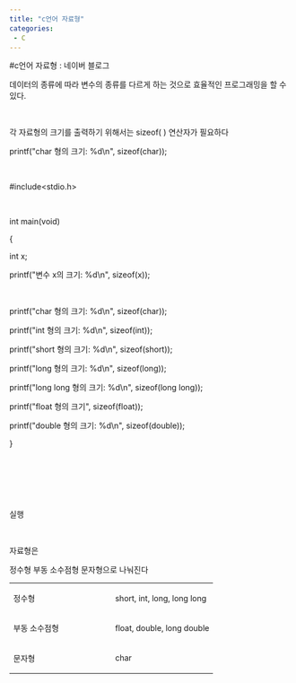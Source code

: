 ```yaml
---
title: "c언어 자료형"
categories:
 - C
---
```

#c언어 자료형 : 네이버 블로그
<div class="wrap_rabbit pcol2 _param(1) _postViewArea221491515336" id="post-view221491515336">
<!-- Rabbit HTML --><div class="se-viewer se-theme-default" lang="ko-KR">
<!-- SE_DOC_HEADER_END -->
<div class="se-main-container">
<div class="se-component se-text se-l-default" id="SE-a7136019-49c6-4fcf-a531-13c742d9ff96">
<div class="se-component-content">
<div class="se-section se-section-text se-l-default">
<div class="se-module se-module-text"><!-- SE-TEXT { --><p class="se-text-paragraph se-text-paragraph-align-" id="SE-f9a97478-2273-4b23-9b85-0b262f5e8a2b" style=""><span class="se-fs- se-ff-" id="SE-8aadf2b7-d460-47a6-acc8-f809840efd7f" style="">데이터의 종류에 따라 변수의 종류를 다르게 하는 것으로 효율적인 프로그래밍을 할 수 있다.</span></p><!-- } SE-TEXT --><!-- SE-TEXT { --><p class="se-text-paragraph se-text-paragraph-align-" id="SE-ac044837-f158-4c29-99f0-9de69e91dbac" style=""><span class="se-fs- se-ff-" id="SE-bc3f3132-2adf-4624-90a4-2da765f02170" style="">​</span></p><!-- } SE-TEXT --><!-- SE-TEXT { --><p class="se-text-paragraph se-text-paragraph-align-" id="SE-cb5a6d1a-744b-4e29-b04c-8af9d57620bd" style=""><span class="se-fs- se-ff-" id="SE-f564efb4-1f66-4773-b312-906223f22c90" style="">각 자료형의 크기를 출력하기 위해서는 sizeof( ) 연산자가 필요하다</span></p><!-- } SE-TEXT --><!-- SE-TEXT { --><p class="se-text-paragraph se-text-paragraph-align-" id="SE-b500fee9-214f-422f-9044-ef914b4729a7" style=""><span class="se-fs- se-ff-" id="SE-8b4ee3a0-2c72-44f9-9192-8340c1e47664" style="">printf("char 형의 크기: %d\n", sizeof(char));</span></p><!-- } SE-TEXT --><!-- SE-TEXT { --><p class="se-text-paragraph se-text-paragraph-align-" id="SE-ecbe2cb2-73cb-435f-a0ce-eceec53b8507" style=""><span class="se-fs- se-ff-" id="SE-4dc51a5f-e0ef-4484-8e06-24f0c83b9a1c" style="">​</span></p><!-- } SE-TEXT --><!-- SE-TEXT { --><p class="se-text-paragraph se-text-paragraph-align-" id="SE-d6320d90-7789-4359-b1e9-77ecb54e8479" style=""><span class="se-fs- se-ff-" id="SE-78296a16-dddf-4598-99b6-a7656639c6e0" style=""><span class="__se-hash-tag">#include</span>&lt;stdio.h&gt;</span></p><!-- } SE-TEXT --><!-- SE-TEXT { --><p class="se-text-paragraph se-text-paragraph-align-" id="SE-81bac892-6f15-4db8-ad52-7ffc2bbd1950" style=""><span class="se-fs- se-ff-" id="SE-5fa46812-063d-4d3f-b204-d25fbc4dbaf2" style="">​</span></p><!-- } SE-TEXT --><!-- SE-TEXT { --><p class="se-text-paragraph se-text-paragraph-align-" id="SE-f7b09c0c-1b6b-4bd4-bb23-b9075dbcb012" style=""><span class="se-fs- se-ff-" id="SE-a1ae851b-d604-41f3-b7d6-ccd6071e6b0a" style="">int main(void)</span></p><!-- } SE-TEXT --><!-- SE-TEXT { --><p class="se-text-paragraph se-text-paragraph-align-" id="SE-14e224f0-b44f-4f5a-85bb-7ca31cee88e7" style=""><span class="se-fs- se-ff-" id="SE-fabed2fb-9698-466e-ac7f-119552bef127" style="">{</span></p><!-- } SE-TEXT --><!-- SE-TEXT { --><p class="se-text-paragraph se-text-paragraph-align-" id="SE-18433e64-adf3-47a7-91d7-e17ed67609e7" style=""><span class="se-fs- se-ff-" id="SE-9a8a81d6-4ec7-4890-b3c1-e7bb9c09f38f" style="">int x;</span></p><!-- } SE-TEXT --><!-- SE-TEXT { --><p class="se-text-paragraph se-text-paragraph-align-" id="SE-71962dc3-4171-4431-a663-142180ea982a" style=""><span class="se-fs- se-ff-" id="SE-2c7609b4-6ad1-46fc-a7c0-b82371336a3f" style="">printf("변수 x의 크기: %d\n", sizeof(x)); </span></p><!-- } SE-TEXT --><!-- SE-TEXT { --><p class="se-text-paragraph se-text-paragraph-align-" id="SE-d1668ff1-b22f-4955-8cb2-cf3d33a9e548" style=""><span class="se-fs- se-ff-" id="SE-16153f3b-946f-40d2-acc8-5a21d374601b" style="">​</span></p><!-- } SE-TEXT --><!-- SE-TEXT { --><p class="se-text-paragraph se-text-paragraph-align-" id="SE-5345b357-e8c1-4b7f-8807-e6e0ce281f88" style=""><span class="se-fs- se-ff-" id="SE-2238ca25-039d-4e0f-a043-4b0ab90d9110" style="">printf("char 형의 크기: %d\n", sizeof(char));</span></p><!-- } SE-TEXT --><!-- SE-TEXT { --><p class="se-text-paragraph se-text-paragraph-align-" id="SE-97700a8b-e9bc-4f09-8b17-cd2b03398da5" style=""><span class="se-fs- se-ff-" id="SE-9715f4a5-291f-49f4-88ef-45dc6ba2a7ee" style="">printf("int 형의 크기: %d\n", sizeof(int));</span></p><!-- } SE-TEXT --><!-- SE-TEXT { --><p class="se-text-paragraph se-text-paragraph-align-" id="SE-cac9ebdc-3046-4a50-9216-f8f5710c1456" style=""><span class="se-fs- se-ff-" id="SE-7cefb529-ba48-4fa4-bef0-e1a942645160" style="">printf("short 형의 크기: %d\n", sizeof(short));</span></p><!-- } SE-TEXT --><!-- SE-TEXT { --><p class="se-text-paragraph se-text-paragraph-align-" id="SE-4dfe607f-442f-4965-be21-833e056c0721" style=""><span class="se-fs- se-ff-" id="SE-71b714e7-3d7f-463a-9f29-cd476154f33c" style="">printf("long 형의 크기: %d\n", sizeof(long));</span></p><!-- } SE-TEXT --><!-- SE-TEXT { --><p class="se-text-paragraph se-text-paragraph-align-" id="SE-53b6fd69-4a89-4e69-b3be-bf711f5b2e11" style=""><span class="se-fs- se-ff-" id="SE-481b580a-a86e-4528-8798-02e2eacb7e30" style="">printf("long long 형의 크기: %d\n", sizeof(long long));</span></p><!-- } SE-TEXT --><!-- SE-TEXT { --><p class="se-text-paragraph se-text-paragraph-align-" id="SE-8d69ec6b-746b-4edf-aca5-911e9137715f" style=""><span class="se-fs- se-ff-" id="SE-88e88dc0-c12c-4757-92e7-09db4c650a2f" style="">printf("float 형의 크기", sizeof(float));</span></p><!-- } SE-TEXT --><!-- SE-TEXT { --><p class="se-text-paragraph se-text-paragraph-align-" id="SE-40cc9ffe-7450-467a-99b9-b722d1cfcda1" style=""><span class="se-fs- se-ff-" id="SE-8d64c08b-7796-4885-8582-77003a43135d" style="">printf("double 형의 크기: %d\n", sizeof(double));</span></p><!-- } SE-TEXT --><!-- SE-TEXT { --><p class="se-text-paragraph se-text-paragraph-align-" id="SE-e2031856-c221-48d1-bfc2-d03d497a44db" style=""><span class="se-fs- se-ff-" id="SE-fad8e9a2-af1f-4389-9e5f-3126d609e44c" style="">}</span></p><!-- } SE-TEXT --></div>
</div>
</div>
</div> <div class="se-component se-image se-l-default" id="SE-4abb6f38-b81b-4eca-891f-a39a06f6633e">
<div class="se-component-content se-component-content-fit">
<div class="se-section se-section-image se-l-default se-section-align-">
<a class="se-module se-module-image __se_image_link __se_link" data-linkdata='{"id" : "SE-4abb6f38-b81b-4eca-891f-a39a06f6633e", "src" : "https://postfiles.pstatic.net/MjAxOTAzMThfMjE2/MDAxNTUyOTEzNzExMDgw.smFpzA05qsZ7sHu0fGyKBrzbe1mXji9X1FhYZbTfTycg.Op6guP5Vt358nYif_UYE_-jFqVUlk2akoymE3Vo-XuEg.PNG.dls32208/image.png", "linkUse" : "false", "link" : ""}' data-linktype="img" href="#" onclick="return false;" style=" ">
<img alt="" class="se-image-resource" data-height="387" data-lazy-src="https://postfiles.pstatic.net/MjAxOTAzMThfMjE2/MDAxNTUyOTEzNzExMDgw.smFpzA05qsZ7sHu0fGyKBrzbe1mXji9X1FhYZbTfTycg.Op6guP5Vt358nYif_UYE_-jFqVUlk2akoymE3Vo-XuEg.PNG.dls32208/image.png?type=w966" data-width="886" src="https://raw.githubusercontent.com/rage147-OwO/rage147-OwO.github.io/master/_images/images/2019-3-18-c언어 자료형/0.png">
</img></a> </div>
</div>
</div> <div class="se-component se-text se-l-default" id="SE-53f13868-d434-4fe1-93f0-bbfcaa9471cc">
<div class="se-component-content">
<div class="se-section se-section-text se-l-default">
<div class="se-module se-module-text"><!-- SE-TEXT { --><p class="se-text-paragraph se-text-paragraph-align-" id="SE-c27be518-9607-4b8d-9b9e-27218a521a78" style=""><span class="se-fs- se-ff-" id="SE-82d91775-44e7-4b50-a875-30f59db32ab7" style="">​</span></p><!-- } SE-TEXT --><!-- SE-TEXT { --><p class="se-text-paragraph se-text-paragraph-align-" id="SE-0b3ce081-b5c7-4a83-9471-a3842d368a1e" style=""><span class="se-fs- se-ff-" id="SE-913feb50-a79b-491c-b8b2-8805df04101f" style="">​</span></p><!-- } SE-TEXT --><!-- SE-TEXT { --><p class="se-text-paragraph se-text-paragraph-align-" id="SE-8ad0db15-d273-476d-9dc7-253822709dbe" style=""><span class="se-fs- se-ff-" id="SE-9f6b7249-3e60-4d26-8aef-c2900749dac0" style="">실행</span></p><!-- } SE-TEXT --></div>
</div>
</div>
</div> <div class="se-component se-image se-l-default" id="SE-c9031484-9092-471a-ae8f-0ebb1652f965">
<div class="se-component-content se-component-content-normal">
<div class="se-section se-section-image se-l-default se-section-align-" style="max-width:741px;">
<a class="se-module se-module-image __se_image_link __se_link" data-linkdata='{"id" : "SE-c9031484-9092-471a-ae8f-0ebb1652f965", "src" : "https://postfiles.pstatic.net/MjAxOTAzMThfMjI3/MDAxNTUyOTEzNzU4NTc0.lpcNc8sKQGM0E5Smzer-l-gLIY6EgRhFkxXrIgJgLz4g.u3ywwla5vrYHOs8T_G0liboZlogH1pnaKC2PFZmrfPgg.PNG.dls32208/image.png", "linkUse" : "false", "link" : ""}' data-linktype="img" href="#" onclick="return false;" style=" ">
<img alt="" class="se-image-resource" data-height="281" data-lazy-src="https://postfiles.pstatic.net/MjAxOTAzMThfMjI3/MDAxNTUyOTEzNzU4NTc0.lpcNc8sKQGM0E5Smzer-l-gLIY6EgRhFkxXrIgJgLz4g.u3ywwla5vrYHOs8T_G0liboZlogH1pnaKC2PFZmrfPgg.PNG.dls32208/image.png?type=w966" data-width="741" src="https://raw.githubusercontent.com/rage147-OwO/rage147-OwO.github.io/master/_images/images/2019-3-18-c언어 자료형/1.png">
</img></a> </div>
</div>
</div> <div class="se-component se-text se-l-default" id="SE-1625a0eb-d5ab-4d2b-9a19-2b74d7967173">
<div class="se-component-content">
<div class="se-section se-section-text se-l-default">
<div class="se-module se-module-text"><!-- SE-TEXT { --><p class="se-text-paragraph se-text-paragraph-align-" id="SE-a708fe94-fda8-4113-8f09-34643c462a98" style=""><span class="se-fs- se-ff-" id="SE-66406c01-b33a-48a2-a1d8-a0dcb25ed965" style=""> 자료형은 </span></p><!-- } SE-TEXT --><!-- SE-TEXT { --><p class="se-text-paragraph se-text-paragraph-align-" id="SE-9341b41c-1a7f-46fe-93f3-b80f3703a36c" style=""><span class="se-fs- se-ff-" id="SE-92700cb4-a78d-45b2-a6b4-499f2b24dbf7" style="">정수형 부동 소수점형 문자형으로 나눠진다</span></p><!-- } SE-TEXT --></div>
</div>
</div>
</div> <div class="se-component se-table se-l-default" id="SE-f96f934b-9621-4e48-b902-a2eb62fff21e">
<div class="se-component-content">
<div class="se-section se-section-table se-l-default se-section-align-" style="width: 100%;">
<div class="se-table-container">
<table class="se-table-content" style="">
<tbody><tr class="se-tr"><td class="se-cell" colspan="1" rowspan="1" style="width: 50.0%; height: 43.0px;  "><div class="se-module se-module-text"><p class="se-text-paragraph se-text-paragraph-align-" id="SE-e64692b1-c05b-4ca5-8020-546b31a3470c" style=""><span class="se-fs- se-ff-" id="SE-77323328-0d93-4095-88b7-3c8687fcc073" style="">정수형</span></p></div></td><td class="se-cell" colspan="1" rowspan="1" style="width: 50.0%; height: 43.0px;  "><div class="se-module se-module-text"><p class="se-text-paragraph se-text-paragraph-align-" id="SE-9300748f-ba28-4f38-b6e6-6b561feae622" style=""><span class="se-fs- se-ff-" id="SE-fa1ed3e1-310b-4316-925d-d7fe83cf3221" style="">short, int, long, long long</span></p></div></td></tr><tr class="se-tr"><td class="se-cell" colspan="1" rowspan="1" style="width: 50.0%; height: 43.0px;  "><div class="se-module se-module-text"><p class="se-text-paragraph se-text-paragraph-align-" id="SE-801f90e7-c4a4-4b1b-9446-746c604de168" style=""><span class="se-fs- se-ff-" id="SE-70eeb3f1-e1d5-49cc-b0ff-f6d7b5bc61cb" style="">부동 소수점형</span></p></div></td><td class="se-cell" colspan="1" rowspan="1" style="width: 50.0%; height: 43.0px;  "><div class="se-module se-module-text"><p class="se-text-paragraph se-text-paragraph-align-" id="SE-e442f4ab-0222-43b6-b224-9d5a098f762b" style=""><span class="se-fs- se-ff-" id="SE-47258a65-a851-4b6e-a141-00e6d7f6da5e" style="">float, double, long double</span></p></div></td></tr><tr class="se-tr"><td class="se-cell" colspan="1" rowspan="1" style="width: 50.0%; height: 43.0px;  "><div class="se-module se-module-text"><p class="se-text-paragraph se-text-paragraph-align-" id="SE-a2fbe27c-175c-49f8-8135-35b4efc2c293" style=""><span class="se-fs- se-ff-" id="SE-cbcb0a78-b5ef-46ed-aa4f-7b7811cf5c07" style="">문자형</span></p></div></td><td class="se-cell" colspan="1" rowspan="1" style="width: 50.0%; height: 43.0px;  "><div class="se-module se-module-text"><p class="se-text-paragraph se-text-paragraph-align-" id="SE-a6a5d033-bb24-4a3a-bff1-28d08e3757e9" style=""><span class="se-fs- se-ff-" id="SE-4cdc7ed0-83c1-47f7-a97a-ba208e58223f" style="">char</span></p></div></td></tr></tbody>
</table>
</div>
</div>
</div>
<script class="__se_module_data" data-module='{"type":"v2_table", "id" : "SE-f96f934b-9621-4e48-b902-a2eb62fff21e", "data": { "columnCount" : "3" }}' type="text/data"></script>
</div> </div>
</div>
</div>